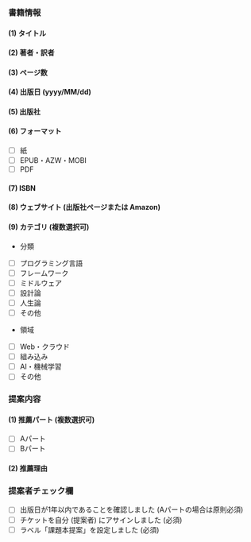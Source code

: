 ### 書籍情報

#### (1) タイトル

#### (2) 著者・訳者

#### (3) ページ数

#### (4) 出版日 (yyyy/MM/dd)

#### (5) 出版社

#### (6) フォーマット

- [ ] 紙
- [ ] EPUB・AZW・MOBI
- [ ] PDF

#### (7) ISBN

#### (8) ウェブサイト (出版社ページまたは Amazon)

#### (9) カテゴリ (複数選択可)

- 分類
 - [ ] プログラミング言語
 - [ ] フレームワーク
 - [ ] ミドルウェア
 - [ ] 設計論
 - [ ] 人生論
 - [ ] その他

- 領域
 - [ ] Web・クラウド
 - [ ] 組み込み
 - [ ] AI・機械学習
 - [ ] その他

### 提案内容

#### (1) 推薦パート (複数選択可)

- [ ] Aパート
- [ ] Bパート

#### (2) 推薦理由

### 提案者チェック欄

- [ ] 出版日が1年以内であることを確認しました (Aパートの場合は原則必須)
- [ ] チケットを自分 (提案者) にアサインしました (必須)
- [ ] ラベル「課題本提案」を設定しました (必須)

